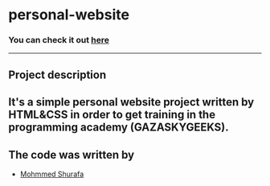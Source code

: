 # personal-website

### You can check it out [here](https://mohammedshorafa.github.io/personal-website/)

---

## Project description

## It's a simple personal website project written by HTML&CSS in order to get training in the programming academy (GAZASKYGEEKS).

## The code was written by

- [Mohmmed Shurafa](https://github.com/MohammedShorafa)
